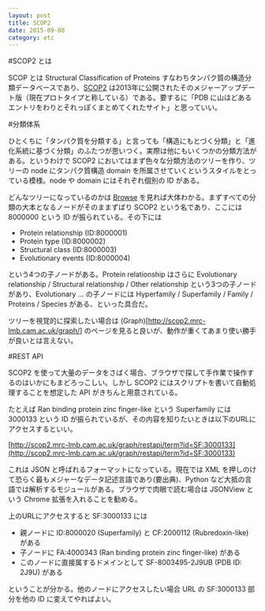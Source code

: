 ```yaml
---
layout: post
title: SCOP2
date: 2015-09-08
category: etc
---
```


#SCOP2 とは

SCOP とは Structural Classification of Proteins すなわちタンパク質の構造分類データベースであり、[SCOP2](http://scop2.mrc-lmb.cam.ac.uk/) は2013年に公開されたそのメジャーアップデート版（現在プロトタイプと称している）である。要するに「PDB に山ほどあるエントリをわりとそれっぽくまとめてくれたサイト」と思っていい。

#分類体系

ひとくちに「タンパク質を分類する」と言っても「構造にもとづく分類」と「進化系統に基づく分類」のふたつが思いつく。実際は他にもいくつかの分類方法がある。というわけで SCOP2 においてはまず色々な分類方法のツリーを作り、ツリーの node にタンパク質構造 domain を所属させていくというスタイルをとっている模様。node や domain にはそれぞれ個別の ID がある。

どんなツリーになっているのかは [Browse](http://scop2.mrc-lmb.cam.ac.uk/0.html) を見れば大体わかる。まずすべての分類の大本となるノードがそのままずばり SCOP2 という名であり、ここには 8000000 という ID が振られている。その下には

* Protein relationship (ID:8000001)
* Protein type (ID:8000002)
* Structural class (ID:8000003)
* Evolutionary events (ID:8000004)

という4つの子ノードがある。Protein relationship はさらに Evolutionary relationship / Structural relationship / Other relationship という3つの子ノードがあり、Evolutionary ... の子ノードには Hyperfamily / Superfamily / Family / Proteins / Species がある、といった具合だ。

ツリーを視覚的に探索したい場合は (Graph)[http://scop2.mrc-lmb.cam.ac.uk/graph/] のページを見ると良いが、動作が重くてあまり使い勝手が良いとは言えない。

#REST API

SCOP2 を使って大量のデータをさばく場合、ブラウザで探して手作業で操作するのはいかにもまどろっこしい。しかし SCOP2 にはスクリプトを書いて自動処理することを想定した API がきちんと用意されている。

たとえば Ran binding protein zinc finger-like という Superfamily には 3000133 という ID が振られているが、その内容を知りたいときは以下のURLにアクセスするといい。

[http://scop2.mrc-lmb.cam.ac.uk/graph/restapi/term?id=SF:3000133](http://scop2.mrc-lmb.cam.ac.uk/graph/restapi/term?id=SF:3000133)

これは JSON と呼ばれるフォーマットになっている。現在では XML を押しのけて恐らく最もメジャーなデータ記述言語であり(要出典)、Python など大抵の言語では解析するモジュールがある。ブラウザで肉眼で読む場合は JSONView という Chrome 拡張を入れることを勧める。

上のURLにアクセスすると SF:3000133 には

* 親ノードに ID:8000020 (Superfamily) と CF:2000112 (Rubredoxin-like) がある
* 子ノードに FA:4000343 (Ran binding protein zinc finger-like) がある
* このノードに直接属するドメインとして SF-8003495-2J9UB (PDB ID: 2J9U) がある

ということが分かる。他のノードにアクセスしたい場合 URL の SF:3000133 部分を他の ID に変えてやればよい。


